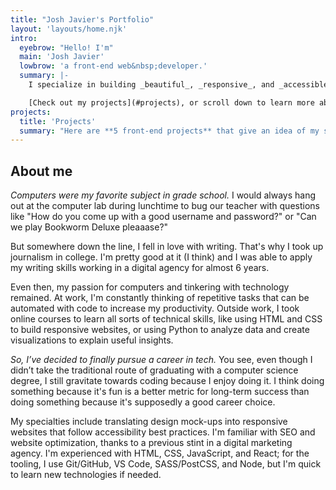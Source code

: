 ```yaml
---
title: "Josh Javier's Portfolio"
layout: 'layouts/home.njk'
intro:
  eyebrow: "Hello! I'm"
  main: 'Josh Javier'
  lowbrow: 'a front-end web&nbsp;developer.'
  summary: |-
    I specialize in building _beautiful_, _responsive_, and _accessible_ websites and apps.

    [Check out my projects](#projects), or scroll down to learn more about me.
projects:
  title: 'Projects'
  summary: "Here are **5 front-end projects** that give an idea of my skill level and attention to detail. You can read about each project for a more in-depth explanation of my thought process, challenges I've encountered, and how I solved them."
---
```


## About me

_Computers were my favorite subject in grade school._ I would always hang out at the computer lab during lunchtime to bug our teacher with questions like "How do you come up with a good username and password?" or "Can we play Bookworm Deluxe pleaaase?"

But somewhere down the line, I fell in love with writing. That's why I took up journalism in college. I'm pretty good at it (I think) and I was able to apply my writing skills working in a digital agency for almost 6 years.

Even then, my passion for computers and tinkering with technology remained. At work, I'm constantly thinking of repetitive tasks that can be automated with code to increase my productivity. Outside work, I took online courses to learn all sorts of technical skills, like using HTML and CSS to build responsive websites, or using Python to analyze data and create visualizations to explain useful insights.

_So, I’ve decided to finally pursue a career in tech._ You see, even though I didn’t take the traditional route of graduating with a computer science degree, I still gravitate towards coding because I enjoy doing it. I think doing something because it's fun is a better metric for long-term success than doing something because it's supposedly a good career choice.

My specialties include translating design mock-ups into responsive websites that follow accessibility best practices. I'm familiar with SEO and website optimization, thanks to a previous stint in a digital marketing agency. I'm experienced with HTML, CSS, JavaScript, and React; for the tooling, I use Git/GitHub, VS Code, SASS/PostCSS, and Node, but I'm quick to learn new technologies if needed.

